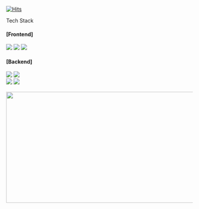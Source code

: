 [![Hits](https://hits.seeyoufarm.com/api/count/incr/badge.svg?url=https%3A%2F%2Fgithub.com%2Fminsihihi&count_bg=%2379C83D&title_bg=%23555555&icon=&icon_color=%2363E7D0&title=hits%21&edge_flat=false)](https://hits.seeyoufarm.com)

Tech Stack</h3>
</div>


<div>
  <h4>[Frontend]</h4> 
  <img src="https://img.shields.io/badge/HTML-E34F26.svg?style=for-the-badge&logo=html5&logoColor=white" />
      <img src="https://img.shields.io/badge/CSS-1572B6.svg?style=for-the-badge&logo=css3&logoColor=white" />
      <img src="https://img.shields.io/badge/JavaScript-F7DF1E.svg?style=for-the-badge&logo=javascript&logoColor=black" />
      <h4>[Backend]</h4>
      <img src="https://img.shields.io/badge/Python-3776AB.svg?style=for-the-badge&logo=python&logoColor=white" />
      <img src="https://img.shields.io/badge/Django-092E20.svg?style=for-the-badge&logo=django&logoColor=white" />
      <br />
      <img src="https://img.shields.io/badge/Java-f44236.svg?style=for-the-badge&logo=coffeescript&logoColor=white" />
      <img src="https://img.shields.io/badge/NodeJs-5FA04E.svg?style=for-the-badge&logo=spring&logoColor=white" />
  
</div>


<br />

<a href="https://www.gitanimals.org/en_US?utm_medium=image&utm_source=minsihihi&utm_content=farm">
<img
  src="https://render.gitanimals.org/farms/minsihihi"
  width="600"
  height="300"
/>
</a>
